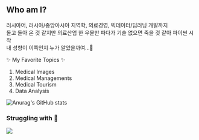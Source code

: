 <!--
**MonicaKim89/MonicaKim89** is a ✨ _special_ ✨ repository because its `README.md` (this file) appears on your GitHub profile.

Here are some ideas to get you started:

- 🔭 I’m currently working on ...
- 🌱 I’m currently learning ...
- 👯 I’m looking to collaborate on ...
- 🤔 I’m looking for help with ...
- 💬 Ask me about ...
- 📫 How to reach me: ...
- 😄 Pronouns: ...
- ⚡ Fun fact: ...
-->
## Who am I?
러시아어, 러시아/중앙아시아 지역학, 의료경영, 빅데이터/딥러닝 개발까지  
돌고 돌아 온 것 같지만 의료산업 한 우물만 파다가 기술 없으면 죽을 것 같아 파이썬 시작  
내 성향이 이쪽인지 누가 알았을까여...🤔

✨ My Favorite Topics ✨  
1. Medical Images
2. Medical Managements
3. Medical Tourism
4. Data Analysis


![Anurag's GitHub stats](https://github-readme-stats.vercel.app/api?username=MonicaKim89&theme=tokyonight&show_icons=true)

### Struggling with 🤔
<img src="https://img.shields.io/badge/Python-3766AB?style=flat-square&logo=Python&logoColor=white"/></a>

